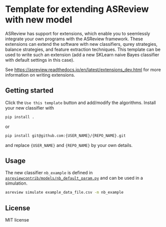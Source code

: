 # Template for extending ASReview with new model

ASReview has support for extensions, which enable you to seemlessly integrate
your own programs with the ASReview framework. These extensions can extend the
software with new classifiers, qurey strategies, balance strategies, and feature
extraction techniques. This template can be used to write such an extension
(add a new SKLearn naive Bayes classifier with default settings in this case).

See https://asreview.readthedocs.io/en/latest/extensions_dev.html for more
information on writing extensions.

## Getting started

Click the `Use this template` button and add/modify the algorithms. Install 
your new classifier with

```bash
pip install .
```

or

```bash
pip install git@github.com:{USER_NAME}/{REPO_NAME}.git
```

and replace `{USER_NAME}` and `{REPO_NAME}` by your own details. 


## Usage

The new classifier `nb_example` is defined in
[`asreviewcontrib/models/nb_default_param.py`](asreviewcontrib/models/nb_default_param.py) 
and can be used in a simulation.

```bash
asreview simulate example_data_file.csv -m nb_example
```

## License

MIT license
